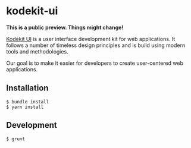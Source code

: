 # kodekit-ui

**This is a public preview. Things might change!**

[Kodekit UI](https://www.joomlatools.com/developer/ui/) is a user interface development kit for web applications. It follows a number of timeless design principles and is build using modern tools and methodologies.

Our goal is to make it easier for developers to create user-centered web applications.

## Installation

```
$ bundle install
$ yarn install
```

## Development

```
$ grunt
````
